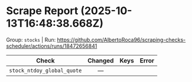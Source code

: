 # Scrape Report (2025-10-13T16:48:38.668Z)

Group: `stocks`  |  Run: https://github.com/AlbertoRoca96/scraping-checks-scheduler/actions/runs/18472656841

| Check | Changed | Keys | Error |
|---|:---:|:--|:--|
| `stock_ntdoy_global_quote` | — |  |  |
